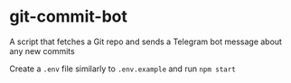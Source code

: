 # git-commit-bot
A script that fetches a Git repo and sends a Telegram bot message about any new commits

Create a `.env` file similarly to `.env.example` and run `npm start`
